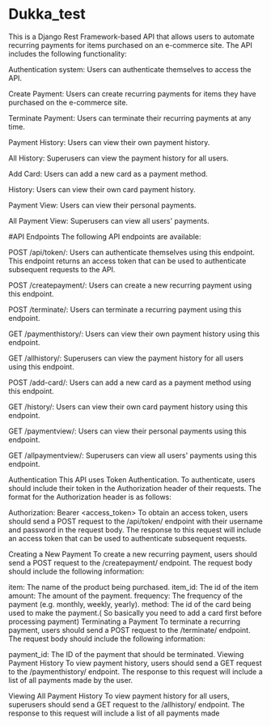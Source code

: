 # Dukka_test
This is a Django Rest Framework-based API that allows users to automate recurring payments for items purchased on an e-commerce site. The API includes the following functionality:

Authentication system: Users can authenticate themselves to access the API.

Create Payment: Users can create recurring payments for items they have purchased on the e-commerce site.

Terminate Payment: Users can terminate their recurring payments at any time.

Payment History: Users can view their own payment history.

All History: Superusers can view the payment history for all users.

Add Card: Users can add a new card as a payment method.

History: Users can view their own card payment history.

Payment View: Users can view their personal payments.

All Payment View: Superusers can view all users' payments.


#API Endpoints
The following API endpoints are available:

POST /api/token/: Users can authenticate themselves using this endpoint. This endpoint returns an access token that can be used to authenticate subsequent requests to the API.

POST /createpayment/: Users can create a new recurring payment using this endpoint.

POST /terminate/: Users can terminate a recurring payment using this endpoint.

GET /paymenthistory/: Users can view their own payment history using this endpoint.

GET /allhistory/: Superusers can view the payment history for all users using this endpoint.

POST /add-card/: Users can add a new card as a payment method using this endpoint.

GET /history/: Users can view their own card payment history using this endpoint.

GET /paymentview/: Users can view their personal payments using this endpoint.

GET /allpaymentview/: Superusers can view all users' payments using this endpoint.

Authentication
This API uses Token Authentication. To authenticate, users should include their token in the Authorization header of their requests. The format for the Authorization header is as follows:

Authorization: Bearer <access_token>
To obtain an access token, users should send a POST request to the /api/token/ endpoint with their username and password in the request body. The response to this request will include an access token that can be used to authenticate subsequent requests.

Creating a New Payment
To create a new recurring payment, users should send a POST request to the /createpayment/ endpoint. The request body should include the following information:

item: The name of the product being purchased.
item_id: The id of the item
amount: The amount of the payment.
frequency: The frequency of the payment (e.g. monthly, weekly, yearly).
method: The id of the card being used to make the payment.( So basically you need to add a card first before processing payment)
Terminating a Payment
To terminate a recurring payment, users should send a POST request to the /terminate/ endpoint. The request body should include the following information:

payment_id: The ID of the payment that should be terminated.
Viewing Payment History
To view payment history, users should send a GET request to the /paymenthistory/ endpoint. The response to this request will include a list of all payments made by the user.

Viewing All Payment History
To view payment history for all users, superusers should send a GET request to the /allhistory/ endpoint. The response to this request will include a list of all payments made
